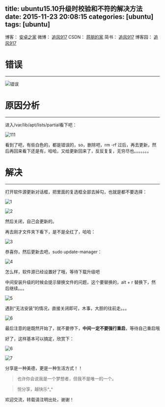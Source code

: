title: ubuntu15.10升级时校验和不符的解决方法
date: 2015-11-23 20:08:15
categories: [ubuntu]
tags: [ubuntu]
---

博客：	[安卓之家](http://jp1017.gitcafe.io/)
微博：	[追风917](http://weibo.com/1321395433/profile?topnav=1&wvr=6)
CSDN：	[蒋朋的家](http://blog.csdn.net/u010331406)
简书：	[追风917](http://www.jianshu.com/users/8cb49b5ad78b/latest_articles)
博客园：	[追风917](http://www.cnblogs.com/jp1017/)

# 错误
---

![错误](http://7xlah4.com1.z0.glb.clouddn.com/20151023083501.jpg)

<!--more-->

# 原因分析
---

进入/var/lib/apt/lists/partial看下吧：

![111](http://7xlah4.com1.z0.glb.clouddn.com/20151023085045.jpg)

看到了吧，有些白色的，都是错误的，so，删除吧，rm -rf 过后，再去更新，然后再回来看下还是有，哈哈，又给更新回来了，反反复复，无穷尽也。。。。。。。

# 解决
---

打开软件源更新对话框，把里面的复选框全部去掉勾，也就是都不要选择：

![1](http://7xlah4.com1.z0.glb.clouddn.com/20151023084935.jpg)

![2](http://7xlah4.com1.z0.glb.clouddn.com/20151023084944.jpg)

然后关闭，自己会更新的。

再去刚才文件夹下看下，是不是全红了，哈哈：

![3](http://7xlah4.com1.z0.glb.clouddn.com/20151023085123.jpg)

恭喜你，然后更新去吧，sudo update-manager：

![4](http://7xlah4.com1.z0.glb.clouddn.com/20151023085530.jpg)

怎么样，软件源已经设置好了哦，等待下载升级吧

中间安装升级的时候会提示替换文件的问题，这个要替换的，alt + r 替换下，然后继续。。。

![5](http://7xlah4.com1.z0.glb.clouddn.com/20151023092554.jpg)

遇到“无法安装”的情况，直接关闭即可，木事，大胆的往前走。。。

![6](http://7xlah4.com1.z0.glb.clouddn.com/20151023093900.jpg)

最后注意的是既然开始了，就不要停下，**中间一定不要强行重启**，等待自己重启哦

好了，这样基本可以搞定，欣赏下：

![6](http://7xlah4.com1.z0.glb.clouddn.com/2015-10-23%2016-15-40.png)

![7](http://7xlah4.com1.z0.glb.clouddn.com/2015-10-23%2016-17-18.png)




分享是一种美德，更是一种生活方式！！

>也许你会说我是一个梦想者，但我不是唯一的一个。

>悦分享，越快乐^_^

欢迎交流，转载请注明出处，谢谢！